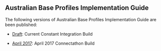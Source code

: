 ## Australian Base Profiles Implementation Guide

The following versions of Australian Base Profiles Implementation Guide are been published:

* [Draft](http://build.fhir.org/ig/hl7au/au-fhir-base/index.html): Current Constant Integration Build

* [April 2017](http://fhir.hl7.org.au/fhir/base2017Apr/index.html): April 2017 Connectathon Build

